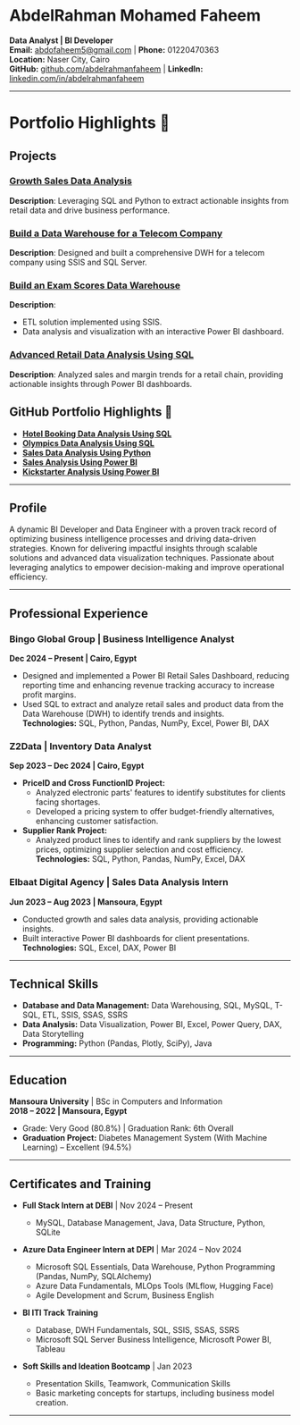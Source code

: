 # **AbdelRahman Mohamed Faheem**  
**Data Analyst | BI Developer**  
**Email:** abdofaheem5@gmail.com | **Phone:** 01220470363  
**Location:** Naser City, Cairo  
**GitHub:** [github.com/abdelrahmanfaheem](https://github.com/abdelrahmanfaheem) | **LinkedIn:** [linkedin.com/in/abdelrahmanfaheem](https://linkedin.com/in/abdelrahmanfaheem)

---
# Portfolio Highlights 🚀

## Projects

### [Growth Sales Data Analysis](https://github.com/abdelrahmanfaheem/Growth-Sales-Analysis-Using-SQL)  
**Description**: Leveraging SQL and Python to extract actionable insights from retail data and drive business performance.
 

### [Build a Data Warehouse for a Telecom Company](https://github.com/abdelrahmanfaheem/Telecom-DWH-Using-SSIS)  
**Description**: Designed and built a comprehensive DWH for a telecom company using SSIS and SQL Server.

 

### [Build an Exam Scores Data Warehouse](https://github.com/abdelrahmanfaheem/Damietta-DWH-Analysis-using-Sql-And-Power-BI/tree/main)  
**Description**:  
- ETL solution implemented using SSIS.  
- Data analysis and visualization with an interactive Power BI dashboard.
 

### [Advanced Retail Data Analysis Using SQL](https://github.com/abdelrahmanfaheem/Damietta-DWH-Analysis-using-Sql-And-Power-BI/tree/main)  
**Description**: Analyzed sales and margin trends for a retail chain, providing actionable insights through Power BI dashboards.

 

## GitHub Portfolio Highlights 🌟

- **[Hotel Booking Data Analysis Using SQL](https://github.com/abdelrahmanfaheem/Hotel-Booking-Analysis-Using-SQL)**  
- **[Olympics Data Analysis Using SQL](https://github.com/abdelrahmanfaheem/Olympics-Analysis-Using-SQL)**  
- **[Sales Data Analysis Using Python](https://github.com/abdelrahmanfaheem/Sales-Data-Analysis-Using-python)**  
- **[Sales Analysis Using Power BI](https://github.com/abdelrahmanfaheem/Sales-Data-Anlaysis/tree/main)**  
- **[Kickstarter Analysis Using Power BI](https://github.com/abdelrahmanfaheem/Kickstarter-Data-Analysis)**  

---

## **Profile**  
A dynamic BI Developer and Data Engineer with a proven track record of optimizing business intelligence processes and driving data-driven strategies. Known for delivering impactful insights through scalable solutions and advanced data visualization techniques. Passionate about leveraging analytics to empower decision-making and improve operational efficiency.

---

## **Professional Experience**

### **Bingo Global Group** | Business Intelligence Analyst  
**Dec 2024 – Present | Cairo, Egypt**  
- Designed and implemented a Power BI Retail Sales Dashboard, reducing reporting time and enhancing revenue tracking accuracy to increase profit margins.  
- Used SQL to extract and analyze retail sales and product data from the Data Warehouse (DWH) to identify trends and insights.  
**Technologies:** SQL, Python, Pandas, NumPy, Excel, Power BI, DAX  

### **Z2Data** | Inventory Data Analyst  
**Sep 2023 – Dec 2024 | Cairo, Egypt**  
- **PriceID and Cross FunctionID Project:**  
  - Analyzed electronic parts' features to identify substitutes for clients facing shortages.  
  - Developed a pricing system to offer budget-friendly alternatives, enhancing customer satisfaction.  
- **Supplier Rank Project:**  
  - Analyzed product lines to identify and rank suppliers by the lowest prices, optimizing supplier selection and cost efficiency.  
**Technologies:** SQL, Python, Pandas, NumPy, Excel, DAX  

### **Elbaat Digital Agency** | Sales Data Analysis Intern  
**Jun 2023 – Aug 2023 | Mansoura, Egypt**  
- Conducted growth and sales data analysis, providing actionable insights.  
- Built interactive Power BI dashboards for client presentations.  
**Technologies:** SQL, Excel, DAX, Power BI  

---

## **Technical Skills**

- **Database and Data Management:** Data Warehousing, SQL, MySQL, T-SQL, ETL, SSIS, SSAS, SSRS  
- **Data Analysis:** Data Visualization, Power BI, Excel, Power Query, DAX, Data Storytelling  
- **Programming:** Python (Pandas, Plotly, SciPy), Java  

---

## **Education**  

**Mansoura University** | BSc in Computers and Information  
**2018 – 2022 | Mansoura, Egypt**  
- Grade: Very Good (80.8%) | Graduation Rank: 6th Overall  
- **Graduation Project:** Diabetes Management System (With Machine Learning) – Excellent (94.5%)  

---

## **Certificates and Training**

- **Full Stack Intern at DEBI** | Nov 2024 – Present  
  - MySQL, Database Management, Java, Data Structure, Python, SQLite  

- **Azure Data Engineer Intern at DEPI** | Mar 2024 – Nov 2024  
  - Microsoft SQL Essentials, Data Warehouse, Python Programming (Pandas, NumPy, SQLAlchemy)  
  - Azure Data Fundamentals, MLOps Tools (MLflow, Hugging Face)  
  - Agile Development and Scrum, Business English  

- **BI ITI Track Training**  
  - Database, DWH Fundamentals, SQL, SSIS, SSAS, SSRS  
  - Microsoft SQL Server Business Intelligence, Microsoft Power BI, Tableau  

- **Soft Skills and Ideation Bootcamp** | Jan 2023  
  - Presentation Skills, Teamwork, Communication Skills  
  - Basic marketing concepts for startups, including business model creation.  

---

  

